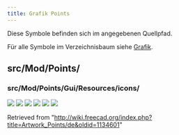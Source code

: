 ```yaml
---
title: Grafik Points
---
```

Diese Symbole befinden sich im angegebenen Quellpfad.

Für alle Symbole im Verzeichnisbaum siehe [Grafik](/Artwork/de "Artwork/de").

## src/Mod/Points/

### src/Mod/Points/Gui/Resources/icons/

![](/images/Points_Convert.svg)
![](/images/Points_Export_Point_cloud.svg)
![](/images/Points_Import_Point_cloud.svg)
![](/images/Points_Merge.svg)
![](/images/Points_Structure.svg)
![](/images/Workbench_Points.svg)

Retrieved from "<http://wiki.freecad.org/index.php?title=Artwork_Points/de&oldid=1134601>"
